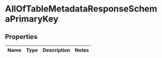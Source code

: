 # AllOfTableMetadataResponseSchemaPrimaryKey

## Properties
Name | Type | Description | Notes
------------ | ------------- | ------------- | -------------
